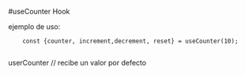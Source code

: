 #useCounter Hook



ejemplo de uso:


```
    const {counter, increment,decrement, reset} = useCounter(10);


```

userCounter // recibe un valor por defecto